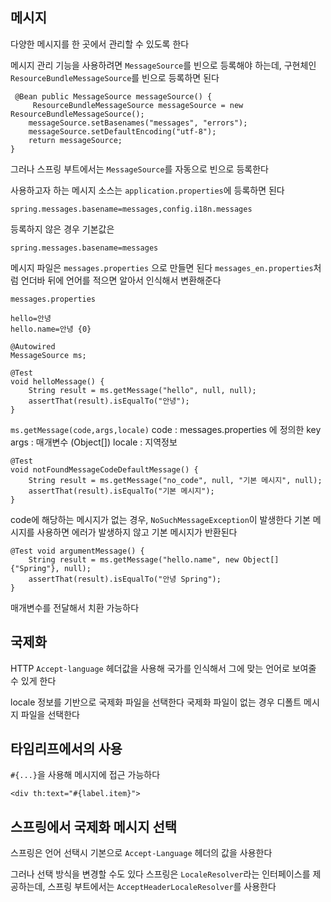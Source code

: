 ## 메시지
다양한 메시지를 한 곳에서 관리할 수 있도록 한다

메시지 관리 기능을 사용하려면 `MessageSource`를 빈으로 등록해야 하는데, 구현체인 `ResourceBundleMessageSource`를 빈으로 등록하면 된다
```
 @Bean public MessageSource messageSource() {
	 ResourceBundleMessageSource messageSource = new ResourceBundleMessageSource();
    messageSource.setBasenames("messages", "errors");
    messageSource.setDefaultEncoding("utf-8");
    return messageSource;
}
```

그러나 스프링 부트에서는 `MessageSource`를 자동으로 빈으로 등록한다

사용하고자 하는 메시지 소스는
`application.properties`에 등록하면 된다
```
spring.messages.basename=messages,config.i18n.messages
```

등록하지 않은 경우 기본값은 
```
spring.messages.basename=messages
```


메시지 파일은 `messages.properties` 으로 만들면 된다
`messages_en.properties`처럼 언더바 뒤에 언어를 적으면 알아서 인식해서 변환해준다

`messages.properties`
```
hello=안녕 
hello.name=안녕 {0}
```

```
@Autowired
MessageSource ms;

@Test    
void helloMessage() {
	String result = ms.getMessage("hello", null, null);
	assertThat(result).isEqualTo("안녕"); 
}
```
`ms.getMessage(code,args,locale)`
code : messages.properties 에 정의한 key
args : 매개변수 (Object[])
locale : 지역정보

```
@Test
void notFoundMessageCodeDefaultMessage() {
	String result = ms.getMessage("no_code", null, "기본 메시지", null);
	assertThat(result).isEqualTo("기본 메시지");
}
```
code에 해당하는 메시지가 없는 경우, `NoSuchMessageException`이 발생한다
기본 메시지를 사용하면 에러가 발생하지 않고 기본 메시지가 반환된다

```
@Test void argumentMessage() {
	String result = ms.getMessage("hello.name", new Object[]{"Spring"}, null);
	assertThat(result).isEqualTo("안녕 Spring"); 
}
```
매개변수를 전달해서 치환 가능하다



## 국제화
HTTP `Accept-language` 헤더값을 사용해 국가를 인식해서 그에 맞는 언어로 보여줄 수 있게 한다

locale 정보를 기반으로 국제화 파일을 선택한다
국제화 파일이 없는 경우 디폴트 메시지 파일을 선택한다



## 타임리프에서의 사용
`#{...}`을 사용해 메시지에 접근 가능하다
```
<div th:text="#{label.item}">
```



## 스프링에서 국제화 메시지 선택
스프링은 언어 선택시 기본으로 `Accept-Language` 헤더의 값을 사용한다

그러나 선택 방식을 변경할 수도 있다
스프링은 `LocaleResolver`라는 인터페이스를 제공하는데, 스프링 부트에서는 `AcceptHeaderLocaleResolver`를 사용한다
